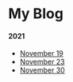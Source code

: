 <h1>My Blog</h1>
<h4>2021</h4>
<ul>
  <li><a href="blog/post1">November 19</a></li>
  <li><a href="blog/post2">November 23</a></li>
  <li><a href="blog/post4">November 30</a></li>

